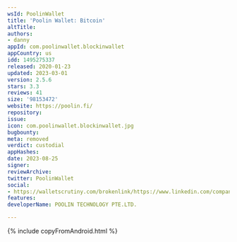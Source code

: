 ```yaml
---
wsId: PoolinWallet
title: 'Poolin Wallet: Bitcoin'
altTitle: 
authors:
- danny
appId: com.poolinwallet.blockinwallet
appCountry: us
idd: 1495275337
released: 2020-01-23
updated: 2023-03-01
version: 2.5.6
stars: 3.3
reviews: 41
size: '98153472'
website: https://poolin.fi/
repository: 
issue: 
icon: com.poolinwallet.blockinwallet.jpg
bugbounty: 
meta: removed
verdict: custodial
appHashes: 
date: 2023-08-25
signer: 
reviewArchive: 
twitter: PoolinWallet
social:
- https://walletscrutiny.com/brokenlink/https://www.linkedin.com/company/poolinwallet
features: 
developerName: POOLIN TECHNOLOGY PTE.LTD.

---
```


{% include copyFromAndroid.html %}
